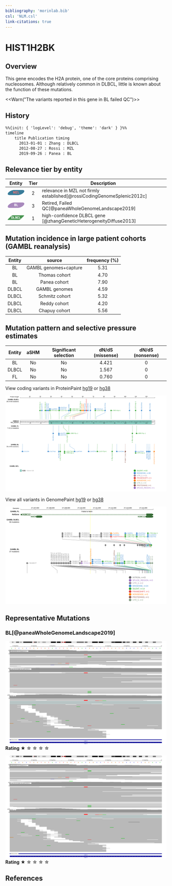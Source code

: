 ```yaml
---
bibliography: 'morinlab.bib'
csl: 'NLM.csl'
link-citations: true
---
```

# HIST1H2BK

## Overview

This gene encodes the H2A protein, one of the core proteins comprising nucleosomes. Although relatively common in DLBCL, little is known about the function of these mutations. 

<<Warn("The variants reported in this gene in BL failed QC")>>

## History
```mermaid
%%{init: { 'logLevel': 'debug', 'theme': 'dark' } }%%
timeline
    title Publication timing
      2013-01-01 : Zhang : DLBCL
      2012-08-27 : Rossi : MZL
      2019-09-26 : Panea : BL
```

## Relevance tier by entity

|Entity|Tier|Description                           |
|:------:|:----:|--------------------------------------|
|![MZL](images/icons/MZL_tier2.png)|2|relevance in MZL not firmly established[@rossiCodingGenomeSplenic2012c]|
|![BL](images/icons/BL_tier2.png)    |3   |Retired, Failed QC[@paneaWholeGenomeLandscape2019]|
|![DLBCL](images/icons/DLBCL_tier1.png) |1   |high-confidence DLBCL gene            [@zhangGeneticHeterogeneityDiffuse2013]|

## Mutation incidence in large patient cohorts (GAMBL reanalysis)

|Entity|source               |frequency (%)|
|:------:|:---------------------:|:-------------:|
|BL    |GAMBL genomes+capture|5.31         |
|BL    |Thomas cohort        |4.70         |
|BL    |Panea cohort         |7.90         |
|DLBCL |GAMBL genomes        |4.59         |
|DLBCL |Schmitz cohort       |5.32         |
|DLBCL |Reddy cohort         |4.20         |
|DLBCL |Chapuy cohort        |5.56         |

## Mutation pattern and selective pressure estimates

|Entity|aSHM|Significant selection|dN/dS (missense)|dN/dS (nonsense)|
|:------:|:----:|:---------------------:|:----------------:|:----------------:|
|BL    |No  |No                   |4.421           |0               |
|DLBCL |No  |No                   |1.567           |0               |
|FL    |No  |No                   |0.760           |0               |




View coding variants in ProteinPaint [hg19](https://morinlab.github.io/LLMPP/GAMBL/HIST1H2BK_protein.html)  or [hg38](https://morinlab.github.io/LLMPP/GAMBL/HIST1H2BK_protein_hg38.html)

![](images/proteinpaint/HIST1H2BK_NM_080593.svg)

View all variants in GenomePaint [hg19](https://morinlab.github.io/LLMPP/GAMBL/HIST1H2BK.html)  or [hg38](https://morinlab.github.io/LLMPP/GAMBL/HIST1H2BK_hg38.html)

![](images/proteinpaint/HIST1H2BK.svg)

<!-- ORIGIN: rossiCodingGenomeSplenic2012c -->
<!-- MZL: rossiCodingGenomeSplenic2012c -->
<!-- BL: paneaWholeGenomeLandscape2019 -->

## Representative Mutations

### BL[@paneaWholeGenomeLandscape2019]

![](primary/Panea_HIST1H2BK_1.svg)
**Rating**
&starf; &star; &star; &star; &star;

![](primary/Panea_HIST1H2BK_1.svg)
**Rating**
&starf; &star; &star; &star; &star;


## References
